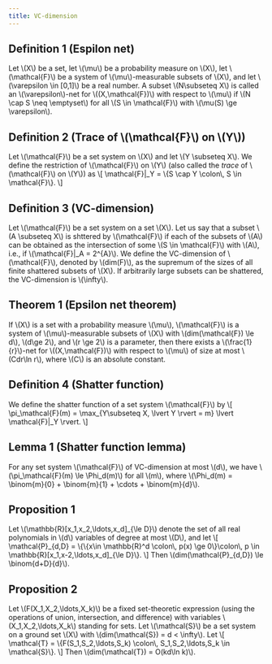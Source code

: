 ```yaml
---
title: VC-dimension
---
```


## Definition 1 (Espilon net)
Let \\(X\\) be a set, let \\(\\mu\\) be a probability measure on \\(X\\), let
\\(\\mathcal{F}\\) be a system of \\(\\mu\\)-measurable subsets of \\(X\\), and let
\\(\\varepsilon \\in [0,1]\\) be a real number. A subset \\(N\\subseteq X\\) is
called an \\(\\varepsilon\\)-net for \\((X,\\mathcal{F})\\) with respect to
\\(\\mu\\) if \\(N \\cap S \\neq \\emptyset\\) for all \\(S \\in \\mathcal{F}\\) with
\\(\\mu(S) \\ge \\varepsilon\\).

## Definition 2 (Trace of \\(\\mathcal{F}\\) on \\(Y\\))
Let \\(\\mathcal{F}\\) be a set system on \\(X\\) and let \\(Y \\subseteq X\\). We define the
restriction of \\(\\mathcal{F}\\) on \\(Y\\) (also called the *trace* of
\\(\\mathcal{F}\\) on
\\(Y\\)) as
\\[
\\mathcal{F}|\_Y = \\{S \\cap Y \\colon\\, S \\in \\mathcal{F}\\}.
\\]


## Definition 3 (VC-dimension)
Let \\(\\mathcal{F}\\) be a set system on a set \\(X\\). Let us say that a subset \\(A
\\subseteq X\\) is shttered by \\(\\mathcal{F}\\) if each of the subsets of \\(A\\) can
be obtained as the intersection of some \\(S \\in \\mathcal{F}\\) with \\(A\\), i.e.,
if \\(\\mathcal{F}|\_A = 2^{A}\\). We define the VC-dimension of
\\(\\mathcal{F}\\), denoted
by \\(dim(F)\\), as the supremum of the sizes of all finite shattered
subsets of \\(X\\). If arbitrarily large subsets can be shattered, the
VC-dimension is \\(\\infty\\).


## Theorem 1 (Epsilon net theorem)
If \\(X\\) is a set with a probability measure \\(\\mu\\), \\(\\mathcal{F}\\) is a system of
\\(\\mu\\)-measurable subsets of \\(X\\) with \\(dim(\\mathcal{F}) \\le d\\), \\(d\\ge 2\\), and
\\(r \\ge 2\\) is a parameter, then there exists a \\(\\frac{1}{r}\\)-net for
\\((X,\\mathcal{F})\\) with respect to \\(\\mu\\) of size at most \\(Cdr\\ln r\\), where \\(C\\)
is an absolute constant.


## Definition 4 (Shatter function)
We define the shatter function of a set system \\(\\mathcal{F}\\) by
\\[
\\pi\_\\mathcal{F}(m) = \\max\_{Y\\subseteq X, \\lvert Y \\rvert = m} \\lvert \\mathcal{F}|\_Y
\\rvert.
\\]


## Lemma 1 (Shatter function lemma)
For any set system \\(\\mathcal{F}\\) of VC-dimension at most \\(d\\), we have
\\(\\pi\_\\mathcal{F}(m)
\\le \\Phi\_d(m)\\) for all \\(m\\), where \\(\\Phi\_d(m) = \\binom{m}{0} +
\\binom{m}{1} + \\cdots + \\binom{m}{d}\\).

## Proposition 1
Let \\(\\mathbb{R}[x\_1,x\_2,\\ldots,x\_d]\_{\\le D}\\) denote the set of all real
polynomials in \\(d\\) variables of degree at most \\(D\\), and let
\\[
\\mathcal{P}\_{d,D} = \\{\\{x\\in \\mathbb{R}^d \\colon\\, p(x) \\ge 0\\}\\colon\\, p \\in
\\mathbb{R}[x\_1,x-2,\\ldots,x\_d]\_{\\le D}\\}.
\\]
Then \\(dim(\\mathcal{P}\_{d,D}) \\le \\binom{d+D}{d}\\).

## Proposition 2
Let \\(F(X\_1,X\_2,\\ldots,X\_k)\\) be a fixed set-theoretic expression (using
the operations of union, intersection, and difference) with variables
\\(X\_1,X\_2,\\ldots,X\_k\\) standing for sets.
Let \\(\\mathcal{S}\\) be a set system on a ground set \\(X\\) with
\\(dim(\\mathcal{S}) = d <
\\infty\\). Let
\\[
\\mathcal{T} = \\{F(S\_1,S\_2,\\ldots,S\_k) \\colon\\, S\_1,S\_2,\\ldots,S\_k \\in
\\mathcal{S}\\}.
\\]
Then \\(dim(\\mathcal{T}) = O(kd\\ln k)\\).
